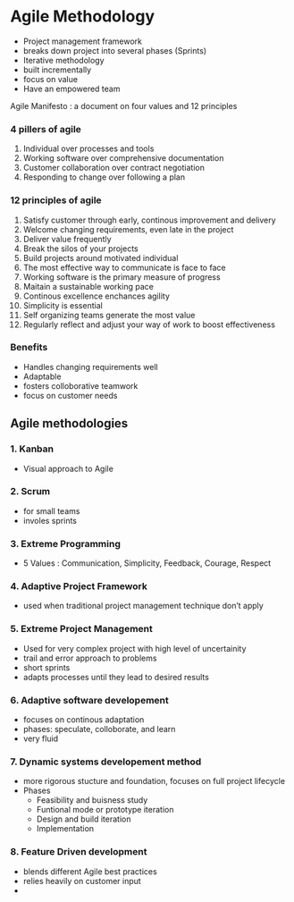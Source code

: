 # Agile Methodology

- Project management framework
- breaks down project into several phases (Sprints)
- Iterative methodology
- built incrementally
- focus on value
- Have an empowered team

Agile Manifesto : a document on four values and 12 principles

### 4 pillers of agile

1. Individual over processes and tools
2. Working software over comprehensive documentation
3. Customer collaboration over contract negotiation
4. Responding to change over following a plan

### 12 principles of agile

1. Satisfy customer through early, continous improvement and delivery
2. Welcome changing requirements, even late in the project
3. Deliver value frequently
4. Break the silos of your projects
5. Build projects around motivated individual
6. The most effective way to communicate is face to face
7. Working software is the primary measure of progress
8. Maitain a sustainable working pace
9. Continous excellence enchances agility
10. Simplicity is essential
11. Self organizing teams generate the most value
12. Regularly reflect and adjust your way of work to boost effectiveness

### Benefits

- Handles changing requirements well
- Adaptable
- fosters colloborative teamwork
- focus on customer needs

## Agile methodologies

### 1. Kanban

- Visual approach to Agile

### 2. Scrum

- for small teams
- involes sprints

### 3. Extreme Programming

- 5 Values : Communication, Simplicity, Feedback, Courage, Respect

### 4. Adaptive Project Framework

- used when traditional project management technique don’t apply

### 5. Extreme Project Management

- Used for very complex project with high level of uncertainity
- trail and error approach to problems
- short sprints
- adapts processes until they lead to desired results

### 6. Adaptive software developement

- focuses on continous adaptation
- phases: speculate, colloborate, and learn
- very fluid

### 7. Dynamic systems developement method

- more rigorous stucture and foundation, focuses on full project lifecycle
- Phases
    - Feasibility and buisness study
    - Funtional mode or prototype iteration
    - Design and build iteration
    - Implementation

### 8. Feature Driven development

- blends different Agile best practices
- relies heavily on customer input
-